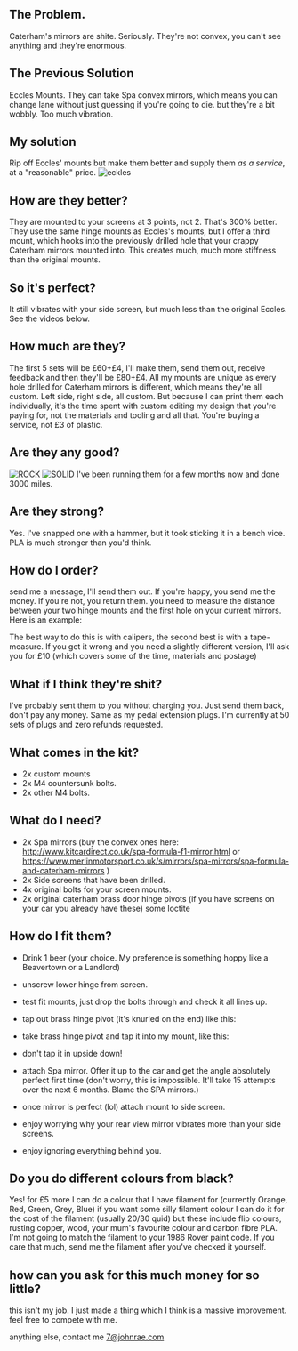 ## The Problem.
Caterham's mirrors are shite. Seriously. They're not convex, you can't see anything and they're enormous. 

## The Previous Solution
Eccles Mounts. They can take Spa convex mirrors, which means you can change lane without just guessing if you're going to die.
but they're a bit wobbly. Too much vibration.

## My solution
Rip off Eccles' mounts but make them better and supply them _as a service_, at a "reasonable" price.
![eckles](/img/eccles.png)

## How are they better?
They are mounted to your screens at 3 points, not 2. That's 300% better. They use the same hinge mounts as Eccles's mounts, but I offer a third mount, which hooks into the previously drilled hole that your crappy Caterham mirrors mounted into. This creates much, much more stiffness than the original mounts. 

## So it's perfect?
It still vibrates with your side screen, but much less than the original Eccles. See the videos below. 

## How much are they?
The first 5 sets will be £60+£4, I'll make them, send them out, receive feedback and then they'll be £80+£4. All my mounts are unique as every hole drilled for Caterham mirrors is different, which means they're all custom. Left side, right side, all custom. But because I can print them each individually, it's the time spent with custom editing my design that you're paying for, not the materials and tooling and all that. You're buying a service, not £3 of plastic.

## Are they any good?
[![ROCK](https://img.youtube.com/vi/K4T1gzWC7LM/0.jpg)](https://www.youtube.com/watch?v=K4T1gzWC7LM)
[![SOLID](https://img.youtube.com/vi/swGlpLUnF-Q/0.jpg)](https://www.youtube.com/watch?v=swGlpLUnF-Q)
I've been running them for a few months now and done 3000 miles. 

## Are they strong?
Yes. I've snapped one with a hammer, but it took sticking it in a bench vice. PLA is much stronger than you'd think.

## How do I order?
send me a message, I'll send them out. If you're happy, you send me the money. If you're not, you return them.
you need to measure the distance between your two hinge mounts and the first hole on your current mirrors. Here is an example:

The best way to do this is with calipers, the second best is with a tape-measure. If you get it wrong and you need a slightly different version, I'll ask you for £10 (which covers some of the time, materials and postage) 

## What if I think they're shit?
I've probably sent them to you without charging you. Just send them back, don't pay any money. Same as my pedal extension plugs. I'm currently at 50 sets of plugs and zero refunds requested. 

## What comes in the kit?
* 2x custom mounts
* 2x M4 countersunk bolts.
* 2x other M4 bolts. 

## What do I need?
* 2x Spa mirrors (buy the convex ones here: http://www.kitcardirect.co.uk/spa-formula-f1-mirror.html or https://www.merlinmotorsport.co.uk/s/mirrors/spa-mirrors/spa-formula-and-caterham-mirrors )
* 2x Side screens that have been drilled. 
* 4x original bolts for your screen mounts. 
* 2x original caterham brass door hinge pivots (if you have screens on your car you already have these)
some loctite

## How do I fit them?
* Drink 1 beer (your choice. My preference is something hoppy like a Beavertown or a Landlord)
* unscrew lower hinge from screen.
* test fit mounts, just drop the bolts through and check it all lines up. 
* tap out brass hinge pivot (it's knurled on the end) like this: 
* take brass hinge pivot and tap it into my mount, like this:

* don't tap it in upside down!
* attach Spa mirror. Offer it up to the car and get the angle absolutely perfect first time (don't worry, this is impossible. It'll take 15 attempts over the next 6 months. Blame the SPA mirrors.)
* once mirror is perfect (lol) attach mount to side screen.
* enjoy worrying why your rear view mirror vibrates more than your side screens.
* enjoy ignoring everything behind you.

## Do you do different colours from black?
Yes! for £5 more I can do a colour that I have filament for (currently Orange, Red, Green, Grey, Blue) if you want some silly filament colour I can do it for the cost of the filament (usually 20/30 quid) but these include flip colours, rusting copper, wood, your mum's favourite colour and carbon fibre PLA. I'm not going to match the filament to your 1986 Rover paint code. If you care that much, send me the filament after you've checked it yourself.

## how can you ask for this much money for so little?
this isn't my job. 
I just made a thing which I think is a massive improvement.
feel free to compete with me.

anything else, contact me 7@johnrae.com